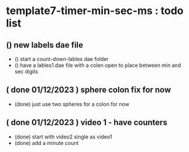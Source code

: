 # template7-timer-min-sec-ms : todo list


## () new labels dae file
* () start a count-down-lables dae folder
* () have a lables1.dae file with a colen open to place between min and sec digits

## ( done 01/12/2023 ) sphere colon fix for now
* (done) just use two spheres for a colon for now

## ( done 01/12/2023 ) video 1 - have counters
* (done) start with video2 single as video1
* (done) add a minute count


